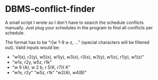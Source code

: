 # DBMS-conflict-finder
A small script I wrote so I don't have to search the schedule conflicts manually. 
Just plug your schedules in the program to find all conflicts per schedule.

The format has to be "r|w 1-9 a-z, ..." (special characters will be filtered out). Valid inputs would be:

- "w1(x), r2(y), w5(x), w1(y), w3(x), r3(x), w3(y), w1(x), r1(y), w1(z)"
- "w1x, r2y, w5z, r1k"
- "w 9 (A), w 2 b, r 5(K, r7)( K"
- "w1x, r2y" "w5z, r1k" "w2(A), w4(B)"
